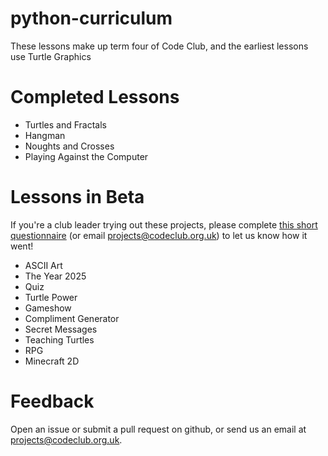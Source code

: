 python-curriculum
=================

These lessons make up term four of Code Club, and the earliest lessons use Turtle Graphics

# Completed Lessons

* Turtles and Fractals
* Hangman
* Noughts and Crosses
* Playing Against the Computer

# Lessons in Beta

If you're a club leader trying out these projects, please complete <a href="https://docs.google.com/forms/d/1eMCfpYe3v7eYu5M8rSqLKlmq7cczLCLHx66csgyUyVU/viewform?usp=send_form" target="_blank">this short questionnaire</a> (or email projects@codeclub.org.uk) to let us know how it went!

* ASCII Art
* The Year 2025
* Quiz
* Turtle Power
* Gameshow
* Compliment Generator
* Secret Messages
* Teaching Turtles
* RPG
* Minecraft 2D

# Feedback

Open an issue or submit a pull request on github, or send us an email at projects@codeclub.org.uk.



